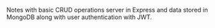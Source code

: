 Notes with basic CRUD operations server in Express and data stored in MongoDB along with user authentication with JWT. 
